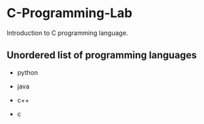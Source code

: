 # C-Programming-Lab
Introduction to C programming language.
## Unordered list of programming languages
* python
- java
* c++
- c
